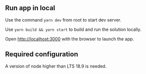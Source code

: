 ## Run app in local

Use the command `yarn dev` from root to start dev server.

Use `yarn build && yarn start` to build and run the solution locally.

Open [http://localhost:3000](http://localhost:3000) with the browser to launch the app.

## Required configuration

A version of node higher than LTS 18.9 is needed.

